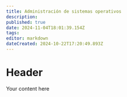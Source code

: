 ```yaml
---
title: Administración de sistemas operativos
description: 
published: true
date: 2024-11-04T18:01:39.154Z
tags: 
editor: markdown
dateCreated: 2024-10-22T17:20:49.893Z
---
```


# Header
Your content here